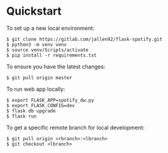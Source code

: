 # Quickstart

To set up a new local environment:
```
$ git clone https://gitlab.com/jallen92/flask-spotify.git
$ python3 -m venv venv
$ source venv/Scripts/activate
$ pip install -r requirements.txt
```

To ensure you have the latest changes:
```
$ git pull origin master
```

To run web app locally:
```
$ export FLASK_APP=spotify_dw.py
$ export FLASK_CONFIG=dev
$ flask db upgrade
$ flask run
```

To get a specific remote branch for local development:
```
$ git pull origin <rbranch>:<lbranch> 
$ git checkout <lbranch>
```